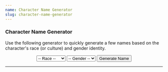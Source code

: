 ```yaml
---
name: Character Name Generator
slug: character-name-generator
---
```

### Character Name Generator
Use the following generator to quickly generate a few names based on the character's race (or culture) and gender identity.

<div style="margin-bottom:15px; text-align:center;">
    <select id="selectRace">
        <option value="">-- Race --</option>
        <option value="Dragonborn">Dragonborn</option>
        <option value="Human">Human</option>
    </select>
    <select id="selectGender">
        <option value="">-- Gender --</option>
        <option value="Female">Female</option>
        <option value="Male">Male</option>
    </select>
    <button id="buttonGenerateName" onclick="generateName()"> 
        Generate Name 
    </button> 
</div>

<hr/>

<h4 style="text-align:center;"><span id="givenName"></span> <span id="familyName"></span></h4>

<script>
    // Populate selectRace and selectGender from the dropdownlists above. (Hardcoded for now.)
    let selectRace = "Dragonborn";
    let selectGender = "Female";

    // Set variables to control which lists are selected based on the dropdown menus.
    let firstNameList = selectRace + selectGender;
    let familyNameList = selectRace + "Family";

    // prints the value of the variable for testing.
    document.write (firstNameList); 
    document.write (familyNameList);

    // Generate a random named based on the selected name lists.
    function generateName() {
        // Populate selectRace and selectGender from the dropdownlists above. (Hardcoded for now.)
        let selectRace = "Dragonborn";
        let selectGender = "Female";

        // Set variables to control which lists are selected based on the dropdown menus.
        let firstNameList = selectRace + selectGender;
        let familyNameList = selectRace + "Family";

        // prints the value of the variable for testing.
        document.write (firstNameList); 
        document.write (familyNameList);
        givenName.innerHTML = 
            firstNameList[Math.floor(Math.random() * firstNameList.length)];
        familyName.innerHTML = 
            familyNameList[Math.floor(Math.random() * familyNameList.length)];
    }

    // Data
    const DragonbornFemale = ["Aakra","Aasathra","Antrara","Arava","Biri","Blendaeth","Burana","Chassath","Daar","Dentratha","Doudra","Driindar","Eggren","Farideh","Findex","Furrele","Gesrethe","Gilkass","Harann","Havilar","Hethress","Hillanot","Jaxi","Jezean","Jheri","Kadana","Kava","Korinn","Megren","Mijira","Mishann","Nala","Nuthra","Perra","Pogranix","Pyxrin","Quespa","Raiann","Rezena","Ruloth","Saphara","Savaran","Surina","Sora","Synthrin","Tatyan","Thava","Uadjit","Vezera","Zykroff"];
    const DragonbornMale = ["Adrex","Arjhan","Azzakh","Balasar","Baradad","Bharash","Bidreked","Dadalan","Dazzazn","Direcris","Donaar","Fax","Gargax","Ghesh","Gorbundus","Greethen","Heskan","Hirrathak","Ildrex","Kaladan","Kerkad","Kiirith","Kriv","Maagog","Medrash","Mehen","Mozikth","Mreksh","Mugrunden","Nadarr","Nithther","Norkruuth","Nykkan","Pandjed","Patrin","Pijjirik","Quarethon","Rathkran","Rhogar","Rivaan","Sethrekar","Sharnash","Shedinn","Srorthen","Tarhun","Torinn","Trynnicus","Valorean","Vrondiss","Zedaar"];
    const DragonbornFamily = ["Belarrak","Belnak","Churiarajachi"];
    const HumanFemale = ["Jane","Jill","June"];
    const HumanMale = ["Jim","John","Joseph"];
    const HumanFamily = ["Jameson","Johnson","Jones"];

</script> 